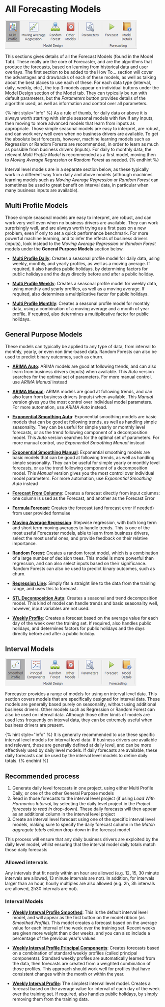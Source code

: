 
# All Forecasting Models
![Ribbon Models](imgs/Ribbon_Models.png) 

This sections gives details of all the Forecast Models (found in the Model Tab). These really are the core of Forecaster, and are the algorithms that produce the forecasts, based on learning from historical data and user overlays.
The first section to be added to the How To... section will cover the advantages and drawbacks of each of these models, as well as talking about the best places to use each of these.
For each data type (interval, daily, weekly, etc.), the top 3 models appear on individual buttons under the Model Design section of the Model tab. They can typically be run with default parameters, but the *Parameters* button provides details of the algorithm used, as well as information and control over all parameters. 

{% hint style="info" %}
As a rule of thumb, for daily data or above it is always worth starting with simple seasonal models with few if any inputs, then moving to more advanced models that learn from inputs as appropriate. Those simple seasonal models are easy to interpret, are robust, and can work very well even when no business drivers are available. To get the absolute best forecasts, however, machine learning models such as Regression or Random Forests are recommended, in order to learn as much as possible from business drivers (inputs). For daily to monthly data, the relevant *Multi Profile Model* is recommended as a first model, moving then to *Moving Average Regression* or *Random Forest* as needed.
{% endhint %}

Interval level models are in a separate section below, as these typically work in a different way from daily and above models (although machines learning models such as *Moving Average Regression* or *Random Forest* can sometimes be used to great benefit on interval data, in particular when many business inputs are available).

## Multi Profile Models

Those simple seasonal models are easy to interpret, are robust, and can work very well even when no business drivers are available. They can work surprisingly well, and are always worth trying as a first pass on a new problem, even if only to set a quick performance benchmark. For more powerful machine learning, and to infer the effects of business drivers (inputs), look instead to the *Moving Average Regression* or *Random Forest* models under the **General Purpose Models** section below.

- [**Multi Profile Daily**](Multi-Profile-Daily.md): Creates a seasonal profile model for daily data, using weekly, monthly, and yearly profiles, as well as a moving average. If required, it also handles public holidays, by determining factors for public holidays and the days directly before and after a public holiday.

- [**Multi Profile Weekly**](Multi-Profile-Weekly.md): Creates a seasonal profile model for weekly data, using monthly and yearly profiles, as well as a moving average. If required, also determines a multiplicative factor for public holidays.

- [**Multi Profile Monthly**](Multi-Profile-Monthly.md): Creates a seasonal profile model for monthly data, using a combination of a moving average and a month of year profile. If required, also determines a multiplicative factor for public holidays.


## General Purpose Models

These models can typically be applied to any type of data, from interval to monthly, yearly, or even non time-based data. Random Forests can also be used to predict binary outcomes, such as churn.

- [**ARIMA Auto**](ARIMA-Auto.md): ARIMA models are good at following trends, and can also learn from business drivers (inputs) when available. This *Auto* version searches for the optimal set of parameters. For more manual control, use *ARIMA Manual* instead

- [**ARIMA Manual**](ARIMA-Manual.md): ARIMA models are good at following trends, and can also learn from business drivers (inputs) when available. This *Manual* version gives you the most control over individual model parameters. For more automation, use *ARIMA Auto* instead.

- [**Exponential Smoothing Auto**](Exponential-Smoothing-Auto.md): Exponential smoothing models are basic models that can be good at following trends, as well as handling simple seasonality. They can be useful for simple yearly or monthly level forecasts, or as the trend following component of a decomposition model. This *Auto* version searches for the optimal set of parameters. For more manual control, use *Exponential Smoothing Manual* instead

- [**Exponential Smoothing Manual**](Exponential-Smoothing-Manual.md): Exponential smoothing models are basic models that can be good at following trends, as well as handling simple seasonality. They can be useful for simple yearly or monthly level forecasts, or as the trend following component of a decomposition model. This *Manual* version gives you the most control over individual model parameters. For more automation, use *Exponential Smoothing Auto* instead

- [**Forecast From Columns**](Forecast-From-Columns.md): Creates a forecast directly from input columns: one column is used as the Forecast, and another as the Forecast Error

- [**Formula Forecast**](Formula-Forecast.md): Creates the forecast (and forecast error if needed) from user provided formulae

- [**Moving Average Regression**](Moving-Average-Regression.md): Stepwise regression, with both long term and short term moving averages to handle trends. This is one of the most useful Forecaster models, able to learn from business drivers, select the most useful ones, and provide feedback on their relative importance.
- [**Random Forest**](Random-Forest.md): Creates a random forest model, which is a combination of a large number of decision trees.  This model is more powerful than regression, and can also select inputs based on their significance.  Random Forests can also be used to predict binary outcomes, such as churn.

- [**Regression Line**](Regression-Line.md): Simply fits a straight line to the data from the training range, and uses this to forecast.

- [**STL Decomposition Auto**](STL-Decompositon-Auto.md): Creates a seasonal and trend decomposition model. This kind of model can handle trends and basic seasonality well, however, input variables are not used. 

- [**Weekly Profile**](Weekly-Profile.md): Creates a forecast based on the average value for each day of the week over the training set. If required, also handles public holidays, and determines factors for public holidays and the days directly before and after a public holiday.


## Interval Models

![Interval Level Ribbon Models](imgs/Ribbon_ModelsInterval.png) 

Forecaster provides a range of models for using on interval level data. This section covers models that are specifically designed for interval data. These models are generally based purely on seasonality, without using additional business drivers. Other models such as Regression or Random Forest can also be used on interval data. Although those other kinds of models are used less frequently on interval data, they can be extremely useful when business drivers are present.

{% hint style="info" %}
It is generally recommended to use these specific interval level models for interval level data. If business drivers are available and relevant, these are generally defined at daily level, and can be more effectively used by daily level models. If daily forecasts are available, these daily forecasts can be used by the interval level models to define daily totals.
{% endhint %}

## Recommended process
1. Generate daily level forecasts in one project, using either Multi Profile Daily, or one of the other General Purpose models
2. Read in those forecasts to the interval level project (if using *Load With Harmonics Interval*, by selecting the daily level project in the *Project forecasts to read in* drop-down). These daily forecasts will then appear as an additional column in the interval level project
3. Create an interval level forecast using one of the specific interval level models, making sure to specify the daily forecast column in the *Match aggregate totals column* drop-down in the forecast model

This process will ensure that any daily business drivers are exploited by the daily level model, whilst ensuring that the interval model daily totals match those daily forecasts

### Allowed intervals
Any intervals that fit neatly within an hour are allowed (e.g. 12, 15, 30 minute intervals are allowed, 13 minute intervals are not). In addition, for intervals larger than an hour, hourly multiples are also allowed  (e.g. 2h, 3h intervals are allowed, 2h30 intervals are not).

### Interval Models
- [**Weekly Interval Profile Smoothed**](Weekly-Interval-Profile-Smoothed.md): This is the default interval level model, and will appear as the first button on the model ribbon (as *Smoothed Profile*). This model creates a forecast based on the average value for each interval of the week over the training set. Recent weeks are given more weight than older weeks, and you can also include a percentage of the previous year's values.

- [**Weekly Interval Profile Principal Components**](Weekly-Interval-Profile-Principal-Components.md): Creates forecasts based on a combination of standard weekly profiles (called principal components). Standard weekly profiles are automatically learned from the data, then forecasts are created from a weighted combination of those profiles. This approach should work well for profiles that have consistent changes within the month or within the year.

- [**Weekly Interval Profile**](Weekly-Interval-Profile.md): The simplest interval level model. Creates a forecast based on the average value for interval of each day of the week over the training set. If required, also handles public holidays, by simply removing them from the training data.






